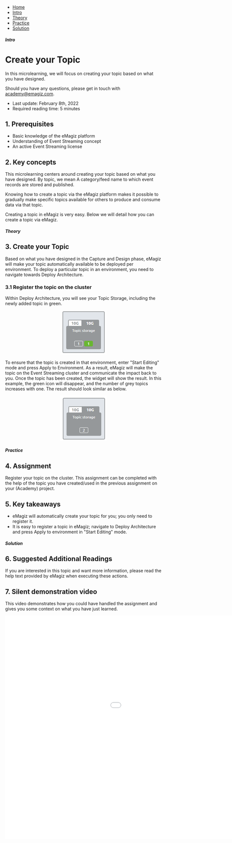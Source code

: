 <div class="ez-academy">
    <div class="ez-academy__body">
        <main class="micro-learning">
        <ul class="doc-nav">
            <li class="doc-nav__item"><a href="../../docs/microlearning/crashcourse-event-streaming-index" class="doc-nav__link">Home</a></li>
            <li class="doc-nav__item"><a href="#intro" class="doc-nav__link">Intro</a></li>
            <li class="doc-nav__item"><a href="#theory" class="doc-nav__link">Theory</a></li>
            <li class="doc-nav__item"><a href="#practice" class="doc-nav__link">Practice</a></li>
            <li class="doc-nav__item"><a href="#solution" class="doc-nav__link">Solution</a></li>
        </ul>

<div class="doc">

##### Intro

# Create your Topic

In this microlearning, we will focus on creating your topic based on what you have designed.

Should you have any questions, please get in touch with academy@emagiz.com.

- Last update: February 8th, 2022
- Required reading time: 5 minutes

## 1. Prerequisites
- Basic knowledge of the eMagiz platform
- Understanding of Event Streaming concept
- An active Event Streaming license

## 2. Key concepts
This microlearning centers around creating your topic based on what you have designed.
By topic, we mean A category/feed name to which event records are stored and published.

Knowing how to create a topic via the eMagiz platform makes it possible to gradually make specific topics available for others to produce and consume data via that topic.

Creating a topic in eMagiz is very easy. Below we will detail how you can create a topic via eMagiz.

##### Theory

## 3. Create your Topic

Based on what you have designed in the Capture and Design phase, eMagiz will make your topic automatically available to be deployed per environment. To deploy a particular topic in an environment, you need to navigate towards Deploy Architecture.

### 3.1 Register the topic on the cluster

Within Deploy Architecture, you will see your Topic Storage, including the newly added topic in green.

<p align="center"><img src="../../img/microlearning/crashcourse-eventstreaming-create-your-topic--deploy-architecture-before-apply.png"></p>

To ensure that the topic is created in that environment, enter "Start Editing" mode and press Apply to Environment. As a result, eMagiz will make the topic on the Event Streaming cluster and communicate the impact back to you. Once the topic has been created, the widget will show the result. In this example, the green icon will disappear, and the number of grey topics increases with one. The result should look similar as below.

<p align="center"><img src="../../img/microlearning/crashcourse-eventstreaming-create-your-topic--deploy-architecture-after-apply.png"></p>

##### Practice

## 4. Assignment

Register your topic on the cluster. This assignment can be completed with the help of the topic you have created/used in the previous assignment on your (Academy) project.

## 5. Key takeaways

- eMagiz will automatically create your topic for you; you only need to register it.
- It is easy to register a topic in eMagiz; navigate to Deploy Architecture and press Apply to environment in "Start Editing" mode.

##### Solution

## 6. Suggested Additional Readings

If you are interested in this topic and want more information, please read the help text provided by eMagiz when executing these actions.

## 7. Silent demonstration video

This video demonstrates how you could have handled the assignment and gives you some context on what you have just learned.

<iframe width="1280" height="720" src="../../vid/microlearning/crashcourse-eventstreaming-create-your-topic.mp4" frameborder="0" allow="accelerometer; autoplay; clipboard-write; encrypted-media; gyroscope; picture-in-picture" allowfullscreen></iframe>

</div>
</main>
</div>
</div>